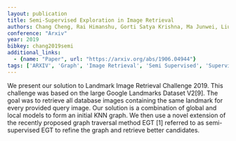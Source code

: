 ```yaml
---
layout: publication
title: Semi-Supervised Exploration in Image Retrieval
authors: Chang Cheng, Rai Himanshu, Gorti Satya Krishna, Ma Junwei, Liu Chundi, Yu Guangwei, Volkovs Maksims
conference: "Arxiv"
year: 2019
bibkey: chang2019semi
additional_links:
  - {name: "Paper", url: "https://arxiv.org/abs/1906.04944"}
tags: ['ARXIV', 'Graph', 'Image Retrieval', 'Semi Supervised', 'Supervised']
---
```

We present our solution to Landmark Image Retrieval Challenge 2019. This challenge was based on the large Google Landmarks Dataset V2[9]. The goal was to retrieve all database images containing the same landmark for every provided query image. Our solution is a combination of global and local models to form an initial KNN graph. We then use a novel extension of the recently proposed graph traversal method EGT [1] referred to as semi-supervised EGT to refine the graph and retrieve better candidates.
